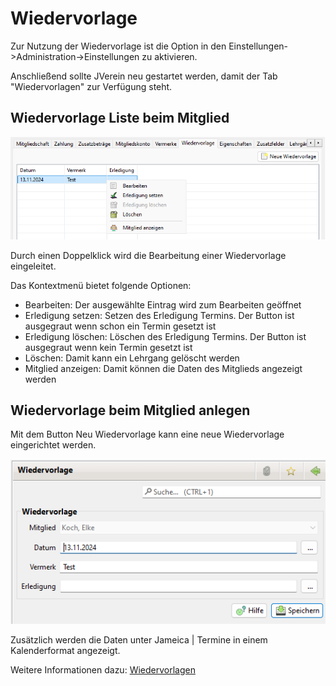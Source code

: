 # Wiedervorlage

Zur Nutzung der Wiedervorlage ist die Option in den Einstellungen->Administration->Einstellungen zu aktivieren.

Anschließend sollte JVerein neu gestartet werden, damit der Tab "Wiedervorlagen" zur Verfügung steht.

## Wiedervorlage Liste beim Mitglied

![](../../../../allgemeine-funktionen/mitglieder/content/img/WiedervorlageTab.png)

Durch einen Doppelklick wird die Bearbeitung einer Wiedervorlage eingeleitet.

Das Kontextmenü bietet folgende Optionen:

* Bearbeiten: Der ausgewählte Eintrag wird zum Bearbeiten geöffnet
* Erledigung setzen: Setzen des Erledigung Termins. Der Button ist ausgegraut wenn schon ein Termin gesetzt ist
* Erledigung löschen: Löschen des Erledigung Termins. Der Button ist ausgegraut wenn kein Termin gesetzt ist
* Löschen: Damit kann ein Lehrgang gelöscht werden
* Mitglied anzeigen: Damit können die Daten des Mitglieds angezeigt werden

## Wiedervorlage beim Mitglied anlegen

Mit dem Button Neu Wiedervorlage kann eine neue Wiedervorlage eingerichtet werden.

![](../../../../allgemeine-funktionen/mitglieder/img/WiedervorlageView.png)

Zusätzlich werden die Daten unter Jameica | Termine in einem Kalenderformat angezeigt.

Weitere Informationen dazu: [Wiedervorlagen](../wiedervorlage.md)

